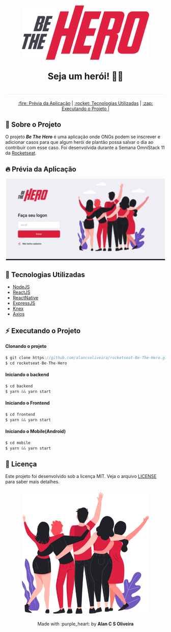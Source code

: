 <h1 align="center" style="border-bottom: 1px solid #eee; margin: 20px 0; padding-bottom: 10px;">
<img src="./img/logo.svg" width="400px" alt="logo" /><br>
<p>Seja um herói! 🦸‍♂️</p>
</h1>

<p align="center" >
  <a href="#fire-prévia-da-aplicação"> :fire: Prévia da Aplicação</a> |
  <a href="#rocket-tecnologias-utilizadas"> :rocket: Tecnologias Utilizadas</a> |
  <a href="#zap-executando-o-projeto"> :zap: Executando o Projeto </a> |
</p>

## :bookmark_tabs: Sobre o Projeto

O projeto ***Be The Hero*** é uma aplicação onde ONGs podem se inscrever e adicionar casos para que algum herói de plantão possa salvar o dia ao contribuir com esse caso. Foi desenvolvida durante a Semana OmniStack 11 da [Rocketseat](https://rocketseat.com.br/).

## :fire: Prévia da Aplicação

<div align="center">

<img src="./img/bethehero.gif" width="500px" alt="logo" />

</div>

## :rocket: Tecnologias Utilizadas


- [NodeJS](https://nodejs.org/en/)
- [ReactJS](https://pt-br.reactjs.org/)
- [ReactNative](https://reactnative.dev/)
- [ExpressJS](https://expressjs.com/pt-br/)
- [Knex](http://knexjs.org/)
- [Axios](https://github.com/axios/axios)

## :zap: Executando o Projeto


#### Clonando o projeto

```jsx
$ git clone https://github.com/alancsoliveira/rocketseat-Be-The-Hero.git
$ cd rocketseat-Be-The-Hero
```

#### Iniciando o backend

```jsx
$ cd backend
$ yarn && yarn start
```

#### Iniciando o Frontend

```jsx
$ cd frontend
$ yarn && yarn start
```

#### Iniciando o Mobile(Android)

```jsx
$ cd mobile
$ yarn && yarn start
```

## :memo: Licença

Este projeto foi desenvolvido sob a licença MIT. Veja o arquivo [LICENSE](LICENSE) para saber mais detalhes.


<p align="center" style="margin-top: 20px;">
  <img src="./img/heroes.png" width="400px" alt="heroes" />
</p>

<p align="center" style="margin-top: 20px;">Made with :purple_heart: by <strong> Alan C S Oliveira </p>
